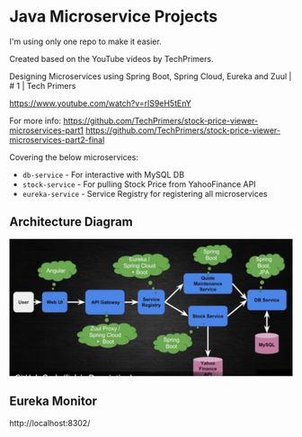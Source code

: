 # Java Microservice Projects

I'm using only one repo to make it easier.

Created based on the YouTube videos by TechPrimers.

Designing Microservices using Spring Boot, Spring Cloud, Eureka and Zuul | # 1 | Tech Primers

https://www.youtube.com/watch?v=rlS9eH5tEnY

For more info:
https://github.com/TechPrimers/stock-price-viewer-microservices-part1
https://github.com/TechPrimers/stock-price-viewer-microservices-part2-final

Covering the below microservices:

- `db-service` - For interactive with MySQL DB
- `stock-service` - For pulling Stock Price from YahooFinance API
- `eureka-service` - Service Registry for registering all microservices

## Architecture Diagram

![Architecture](Components-Diagram.PNG)

## Eureka Monitor

http://localhost:8302/
